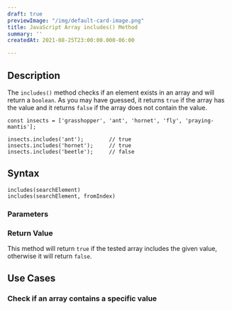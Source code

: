 ```yaml
---
draft: true
previewImage: "/img/default-card-image.png"
title: JavaScript Array includes() Method
summary: ''
createdAt: 2021-08-25T23:00:00.000-06:00

---
```

## Description

The `includes()` method checks if an element exists in an array and will return a `boolean`. As you may have guessed, it returns `true` if the array has the value and it returns `false` if the array does not contain the value.

    const insects = ['grasshopper', 'ant', 'hornet', 'fly', 'praying-mantis'];
    
    insects.includes('ant'); 		// true
    insects.includes('hornet'); 	// true
    insects.includes('beetle'); 	// false

## Syntax

    includes(searchElement)
    includes(searchElement, fromIndex)

### Parameters

### Return Value

This method will return `true` if the tested array includes the given value, otherwise it will return `false`.

## Use Cases

### Check if an array contains a specific value